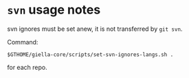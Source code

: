 # `svn` usage notes

svn ignores must be set anew, it is not transferred by `git svn`.

Command:

```
$GTHOME/giella-core/scripts/set-svn-ignores-langs.sh .
```

for each repo.
